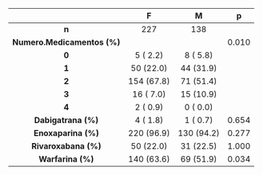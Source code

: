 

|            &nbsp;             |     F      |     M      |   p   |
|:-----------------------------:|:----------:|:----------:|:-----:|
|             **n**             |    227     |    138     |       |
|  **Numero.Medicamentos (%)**  |            |            | 0.010 |
|             **0**             |  5 ( 2.2)  |  8 ( 5.8)  |       |
|             **1**             | 50 (22.0)  | 44 (31.9)  |       |
|             **2**             | 154 (67.8) | 71 (51.4)  |       |
|             **3**             | 16 ( 7.0)  | 15 (10.9)  |       |
|             **4**             |  2 ( 0.9)  |  0 ( 0.0)  |       |
|   **Dabigatrana (%)**   |  4 ( 1.8)  |  1 ( 0.7)  | 0.654 |
|   **Enoxaparina (%)**   | 220 (96.9) | 130 (94.2) | 0.277 |
|  **Rivaroxabana (%)**   | 50 (22.0)  | 31 (22.5)  | 1.000 |
|    **Warfarina (%)**    | 140 (63.6) | 69 (51.9)  | 0.034 |


